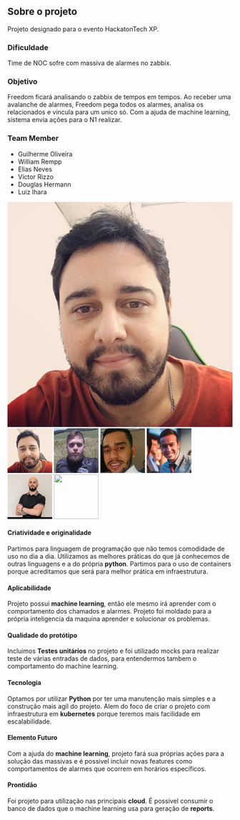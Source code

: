 ## Sobre o projeto

Projeto designado para o evento HackatonTech XP.

### Dificuldade

Time de NOC sofre com massiva de alarmes no zabbix. 

### Objetivo

Freedom ficará analisando o zabbix de tempos em tempos. Ao receber uma avalanche de alarmes, Freedom pega todos os alarmes, analisa os relacionados e vincula para um unico só. Com a ajuda de machine learning, sistema envia ações para o N1 realizar. 

### Team Member

 - Guilherme Oliveira
 - William Rempp 
 - Elias Neves
 - Victor Rizzo
 - Douglas Hermann
 - Luiz Ihara

![Guilherme Oliveira](/assets/people/GuilhermeOliveira.png)
<img src="/assets/people/GuilhermeOliveira.png" width="100" height="100"/> <img src="/assets/people/WilliamRempp.png" width="100" height="100"/> <img src="/assets/people/EliasNeves.png" width="100" height="100"/> <img src="/assets/people/VictorRizzo.png" width="100" height="100"/> <img src="/assets/people/DouglasHermann.png" width="100" height="100"/> <img src="/assets/people/LuizIhara.png.png" width="100" height="100"/> 

#### Criatividade e originalidade
Partimos para linguagem de programação que não temos comodidade de uso no dia a dia. Utilizamos as melhores práticas do que já conhecemos de outras linguagens e a do própria **python**. Partimos para o uso de containers porque acreditamos que será para melhor prática em infraestrutura.


#### Aplicabilidade
Projeto possui **machine learning**, então ele mesmo irá aprender com o comportamento dos chamados e alarmes. Projeto foi moldado para a própria inteligencia da maquina aprender e solucionar os problemas.

#### Qualidade do protótipo
Incluimos **Testes unitários** no projeto e foi utilizado mocks para realizar teste de várias entradas de dados, para entendermos tambem o comportamento do machine learning.

#### Tecnologia
Optamos por utilizar **Python** por ter uma manutenção mais simples e a construção mais agil do projeto. Alem do foco de criar o projeto com infraestrutura em **kubernetes** porque teremos mais facilidade em escalabilidade.

#### Elemento Futuro
Com a ajuda do **machine learning**, projeto fará sua próprias ações para a solução das massivas e é possivel incluir novas features como comportamentos de alarmes que ocorrem em horários específicos.


#### Prontidão
Foi projeto para utilização nas principais **cloud**. É possivel consumir o banco de dados que o machine learning usa para geração de **reports**.
